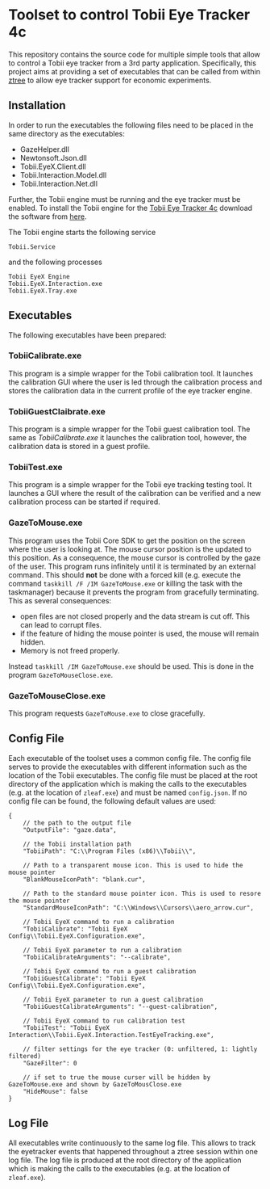 # Toolset to control Tobii Eye Tracker 4c

This repository contains the source code for multiple simple tools that allow to control a Tobii eye tracker from a 3rd party application.
Specifically, this project aims at providing a set of executables that can be called from within [ztree](http://www.ztree.uzh.ch/en.html) to allow eye tracker support for economic experiments.

## Installation
In order to run the executables the following files need to be placed in the same directory as the executables:

 - GazeHelper.dll
 - Newtonsoft.Json.dll
 - Tobii.EyeX.Client.dll
 - Tobii.Interaction.Model.dll
 - Tobii.Interaction.Net.dll

Further, the Tobii engine must be running and the eye tracker must be enabled.
To install the Tobii engine for the [Tobii Eye Tracker 4c](https://tobiigaming.com/eye-tracker-4c/) download the software from [here](https://tobiigaming.com/downloadlatest/?bundle=tobii-core).

The Tobii engine starts the following service

    Tobii.Service

and the following processes

    Tobii EyeX Engine
    Tobii.EyeX.Interaction.exe
    Tobii.EyeX.Tray.exe

## Executables
The following executables have been prepared:

### TobiiCalibrate.exe
This program is a simple wrapper for the Tobii calibration tool.
It launches the calibration GUI where the user is led through the calibration process and stores the calibration data in the current profile of the eye tracker engine.

### TobiiGuestClaibrate.exe
This program is a simple wrapper for the Tobii guest calibration tool.
The same as *TobiiCalibrate.exe* it launches the calibration tool, however, the calibration data is stored in a guest profile.

### TobiiTest.exe
This program is a simple wrapper for the Tobii eye tracking testing tool.
It launches a GUI where the result of the calibration can be verified and a new calibration process can be started if required.

### GazeToMouse.exe
This program uses the Tobii Core SDK to get the position on the screen where the user is looking at.
The mouse cursor position is the updated to this position.
As a consequence, the mouse cursor is controlled by the gaze of the user.
This program runs infinitely until it is terminated by an external command.
This should **not** be done with a forced kill (e.g. execute the command `taskkill /F /IM GazeToMouse.exe` or killing the task with the taskmanager) because it prevents the program from gracefully terminating.
This as several consequences:
 - open files are not closed properly and the data stream is cut off. This can lead to corrupt files.
 - if the feature of hiding the mouse pointer is used, the mouse will remain hidden.
 - Memory is not freed properly.

Instead `taskkill /IM GazeToMouse.exe` should be used.
This is done in the program `GazeToMouseClose.exe`.

### GazeToMouseClose.exe
This program requests `GazeToMouse.exe` to close gracefully.

## Config File
Each executable of the toolset uses a common config file.
The config file serves to provide the executables with different information such as the location of the Tobii executables.
The config file must be placed at the root directory of the application which is making the calls to the executables (e.g. at the location of `zleaf.exe`) and must be named `config.json`.
If no config file can be found, the following default values are used:

    {
        // the path to the output file
        "OutputFile": "gaze.data",

        // the Tobii installation path
        "TobiiPath": "C:\\Program Files (x86)\\Tobii\\",

        // Path to a transparent mouse icon. This is used to hide the mouse pointer
        "BlankMouseIconPath": "blank.cur",

        // Path to the standard mouse pointer icon. This is used to resore the mouse pointer
        "StandardMouseIconPath": "C:\\Windows\\Cursors\\aero_arrow.cur",

        // Tobii EyeX command to run a calibration
        "TobiiCalibrate": "Tobii EyeX Config\\Tobii.EyeX.Configuration.exe",

        // Tobii EyeX parameter to run a calibration
        "TobiiCalibrateArguments": "--calibrate",

        // Tobii EyeX command to run a guest calibration
        "TobiiGuestCalibrate": "Tobii EyeX Config\\Tobii.EyeX.Configuration.exe",

        // Tobii EyeX parameter to run a guest calibration
        "TobiiGuestCalibrateArguments": "--guest-calibration",

        // Tobii EyeX command to run calibration test
        "TobiiTest": "Tobii EyeX Interaction\\Tobii.EyeX.Interaction.TestEyeTracking.exe",

        // filter settings for the eye tracker (0: unfiltered, 1: lightly filtered)
        "GazeFilter": 0

        // if set to true the mouse curser will be hidden by GazeToMouse.exe and shown by GazeToMousClose.exe
        "HideMouse": false
    }

## Log File
All executables write continuously to the same log file.
This allows to track the eyetracker events that happened throughout a ztree session within one log file.
The log file is produced at the root directory of the application which is making the calls to the executables (e.g. at the location of `zleaf.exe`).
